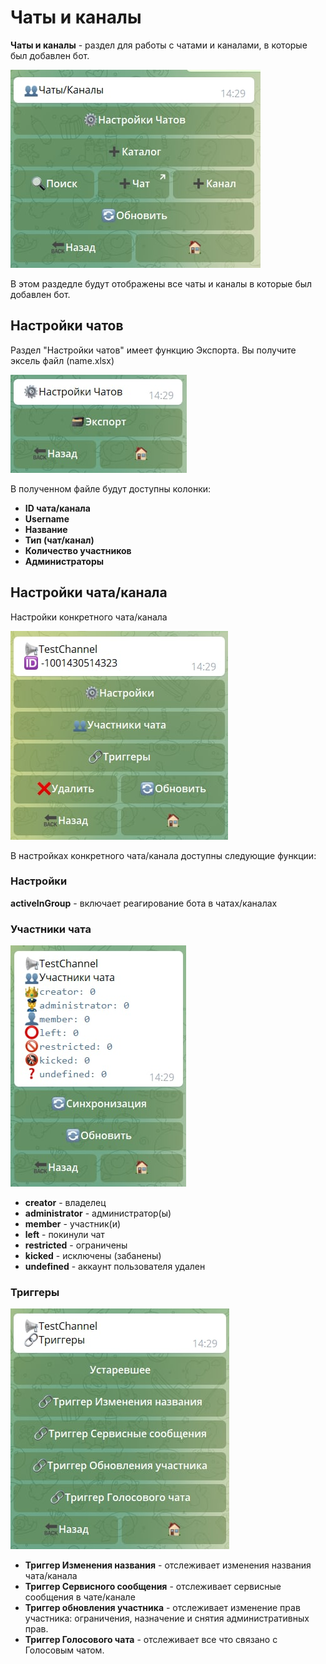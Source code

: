 # Чаты и каналы

**Чаты и каналы** - раздел для работы с чатами и каналами, в которые был добавлен бот.

![](./1.jpg)

В этом раздедле будут отображены все чаты и каналы в которые был добавлен бот.

## Настройки чатов

Раздел "Настройки чатов" имеет функцию Экспорта. Вы получите эксель файл (name.xlsx)

![](./2.jpg)

В полученном файле будут доступны колонки:

- **ID чата/канала**
- **Username**
- **Название**
- **Тип (чат/канал)**
- **Количество участников**
- **Администраторы**

## Настройки чата/канала

Настройки конкретного чата/канала

![](./3.jpg)

В настройках конкретного чата/канала доступны следующие функции:

### **Настройки**
 
 **activeInGroup** - включает реагирование бота в чатах/каналах
 
### **Участники чата**
 
 ![](./4.jpg)
 
- **creator** - владелец
- **administrator** - администратор(ы)
- **member** - участник(и)
- **left** - покинули чат
- **restricted** - ограничены 
- **kicked** - исключены (забанены)
- **undefined** - аккаунт пользователя удален
 
### **Триггеры**
 
  ![](./5.jpg)
  
- **Триггер Изменения названия** - отслеживает изменения названия чата/канала
- **Триггер Сервисного сообщения** - отслеживает сервисные сообщения в чате/канале
- **Триггер обновления участника** - отслеживает изменение прав участника: ограничения, назначение и снятия административных прав.
- **Триггер Голосового чата** - отслеживает все что связано с Голосовым чатом.